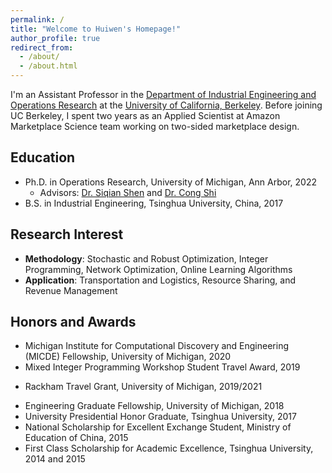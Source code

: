 ```yaml
---
permalink: /
title: "Welcome to Huiwen's Homepage!"
author_profile: true
redirect_from: 
  - /about/
  - /about.html
---
```


I'm an Assistant Professor in the [Department of Industrial Engineering and Operations Research](https://ieor.berkeley.edu/) at the [University of California, Berkeley](https://www.berkeley.edu/). Before joining UC Berkeley, I spent two years as an Applied Scientist at Amazon Marketplace Science team working on two-sided marketplace design.

## Education
- Ph.D. in Operations Research, University of Michigan, Ann Arbor, 2022
  * Advisors: [Dr. Siqian Shen](https://websites.umich.edu/~siqian/index.html) and [Dr. Cong Shi](https://congshi-research.github.io/)
- B.S. in Industrial Engineering, Tsinghua University, China, 2017

## Research Interest
- **Methodology**: Stochastic and Robust Optimization, Integer Programming, Network Optimization, Online Learning Algorithms 
- **Application**: Transportation and Logistics, Resource Sharing, and Revenue Management 

## Honors and Awards
- Michigan Institute for Computational Discovery and Engineering (MICDE) Fellowship, University of Michigan, 2020 
- Mixed Integer Programming Workshop Student Travel Award, 2019
* Rackham Travel Grant, University of Michigan, 2019/2021
- Engineering Graduate Fellowship, University of Michigan, 2018
- University Presidential Honor Graduate, Tsinghua University, 2017 
- National Scholarship for Excellent Exchange Student, Ministry of Education of China, 2015
- First Class Scholarship for Academic Excellence, Tsinghua University, 2014 and 2015
